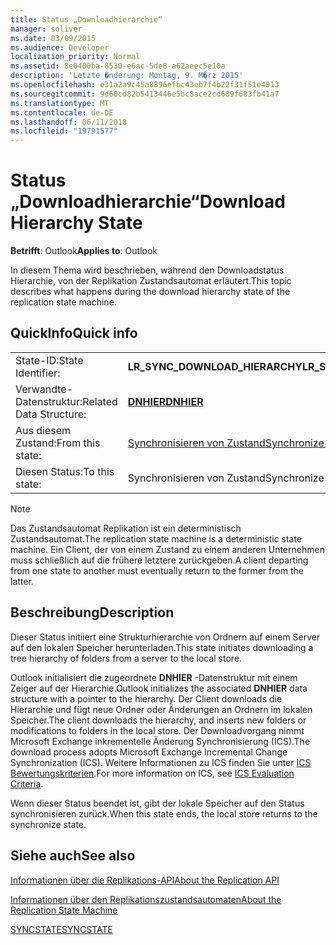 ```yaml
---
title: Status „Downloadhierarchie“
manager: soliver
ms.date: 03/09/2015
ms.audience: Developer
localization_priority: Normal
ms.assetid: 8e0400ba-8530-e6ac-5de8-a62aeec5e10a
description: 'Letzte �nderung: Montag, 9. M�rz 2015'
ms.openlocfilehash: e31a2a9c45a8896efbc43eb7f4b22f31f51e4013
ms.sourcegitcommit: 9d60cd82b5413446e5bc8ace2cd689f683fb41a7
ms.translationtype: MT
ms.contentlocale: de-DE
ms.lasthandoff: 06/11/2018
ms.locfileid: "19791577"
---
```

# <a name="download-hierarchy-state"></a><span data-ttu-id="2854c-103">Status „Downloadhierarchie“</span><span class="sxs-lookup"><span data-stu-id="2854c-103">Download Hierarchy State</span></span>

  
  
<span data-ttu-id="2854c-104">**Betrifft**: Outlook</span><span class="sxs-lookup"><span data-stu-id="2854c-104">**Applies to**: Outlook</span></span> 
  
 <span data-ttu-id="2854c-105">In diesem Thema wird beschrieben, während den Downloadstatus Hierarchie, von der Replikation Zustandsautomat erläutert.</span><span class="sxs-lookup"><span data-stu-id="2854c-105">This topic describes what happens during the download hierarchy state of the replication state machine.</span></span> 
  
## <a name="quick-info"></a><span data-ttu-id="2854c-106">QuickInfo</span><span class="sxs-lookup"><span data-stu-id="2854c-106">Quick info</span></span>

|||
|:-----|:-----|
|<span data-ttu-id="2854c-107">State-ID:</span><span class="sxs-lookup"><span data-stu-id="2854c-107">State Identifier:</span></span>  <br/> |<span data-ttu-id="2854c-108">**LR_SYNC_DOWNLOAD_HIERARCHY**</span><span class="sxs-lookup"><span data-stu-id="2854c-108">**LR_SYNC_DOWNLOAD_HIERARCHY**</span></span> <br/> |
|<span data-ttu-id="2854c-109">Verwandte-Datenstruktur:</span><span class="sxs-lookup"><span data-stu-id="2854c-109">Related Data Structure:</span></span>  <br/> |<span data-ttu-id="2854c-110">**[DNHIER](dnhier.md)**</span><span class="sxs-lookup"><span data-stu-id="2854c-110">**[DNHIER](dnhier.md)**</span></span> <br/> |
|<span data-ttu-id="2854c-111">Aus diesem Zustand:</span><span class="sxs-lookup"><span data-stu-id="2854c-111">From this state:</span></span>  <br/> |[<span data-ttu-id="2854c-112">Synchronisieren von Zustand</span><span class="sxs-lookup"><span data-stu-id="2854c-112">Synchronize state</span></span>](synchronize-state.md) <br/> |
|<span data-ttu-id="2854c-113">Diesen Status:</span><span class="sxs-lookup"><span data-stu-id="2854c-113">To this state:</span></span>  <br/> |<span data-ttu-id="2854c-114">Synchronisieren von Zustand</span><span class="sxs-lookup"><span data-stu-id="2854c-114">Synchronize state</span></span>  <br/> |
   
> [!NOTE]
> <span data-ttu-id="2854c-115">Das Zustandsautomat Replikation ist ein deterministisch Zustandsautomat.</span><span class="sxs-lookup"><span data-stu-id="2854c-115">The replication state machine is a deterministic state machine.</span></span> <span data-ttu-id="2854c-116">Ein Client, der von einem Zustand zu einem anderen Unternehmen muss schließlich auf die frühere letztere zurückgeben.</span><span class="sxs-lookup"><span data-stu-id="2854c-116">A client departing from one state to another must eventually return to the former from the latter.</span></span> 
  
## <a name="description"></a><span data-ttu-id="2854c-117">Beschreibung</span><span class="sxs-lookup"><span data-stu-id="2854c-117">Description</span></span>

<span data-ttu-id="2854c-118">Dieser Status initiiert eine Strukturhierarchie von Ordnern auf einem Server auf den lokalen Speicher herunterladen.</span><span class="sxs-lookup"><span data-stu-id="2854c-118">This state initiates downloading a tree hierarchy of folders from a server to the local store.</span></span> 
  
<span data-ttu-id="2854c-119">Outlook initialisiert die zugeordnete **DNHIER** -Datenstruktur mit einem Zeiger auf der Hierarchie.</span><span class="sxs-lookup"><span data-stu-id="2854c-119">Outlook initializes the associated **DNHIER** data structure with a pointer to the hierarchy.</span></span> <span data-ttu-id="2854c-120">Der Client downloads die Hierarchie und fügt neue Ordner oder Änderungen an Ordnern im lokalen Speicher.</span><span class="sxs-lookup"><span data-stu-id="2854c-120">The client downloads the hierarchy, and inserts new folders or modifications to folders in the local store.</span></span> <span data-ttu-id="2854c-121">Der Downloadvorgang nimmt Microsoft Exchange inkrementelle Änderung Synchronisierung (ICS).</span><span class="sxs-lookup"><span data-stu-id="2854c-121">The download process adopts Microsoft Exchange Incremental Change Synchronization (ICS).</span></span> <span data-ttu-id="2854c-122">Weitere Informationen zu ICS finden Sie unter [ICS Bewertungskriterien](http://msdn.microsoft.com/en-us/library/aa579252%28EXCHG.80%29.aspx).</span><span class="sxs-lookup"><span data-stu-id="2854c-122">For more information on ICS, see [ICS Evaluation Criteria](http://msdn.microsoft.com/en-us/library/aa579252%28EXCHG.80%29.aspx).</span></span>
  
<span data-ttu-id="2854c-123">Wenn dieser Status beendet ist, gibt der lokale Speicher auf den Status synchronisieren zurück.</span><span class="sxs-lookup"><span data-stu-id="2854c-123">When this state ends, the local store returns to the synchronize state.</span></span>
  
## <a name="see-also"></a><span data-ttu-id="2854c-124">Siehe auch</span><span class="sxs-lookup"><span data-stu-id="2854c-124">See also</span></span>



[<span data-ttu-id="2854c-125">Informationen über die Replikations-API</span><span class="sxs-lookup"><span data-stu-id="2854c-125">About the Replication API</span></span>](about-the-replication-api.md)
  
[<span data-ttu-id="2854c-126">Informationen über den Replikationszustandsautomaten</span><span class="sxs-lookup"><span data-stu-id="2854c-126">About the Replication State Machine</span></span>](about-the-replication-state-machine.md)
  
[<span data-ttu-id="2854c-127">SYNCSTATE</span><span class="sxs-lookup"><span data-stu-id="2854c-127">SYNCSTATE</span></span>](syncstate.md)

